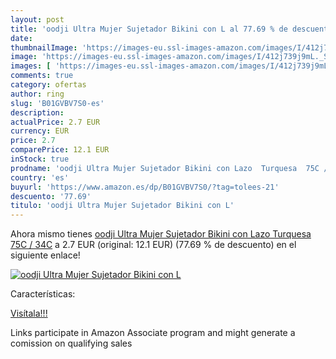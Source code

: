 ```yaml
---
layout: post
title: 'oodji Ultra Mujer Sujetador Bikini con L al 77.69 % de descuento'
date: 
thumbnailImage: 'https://images-eu.ssl-images-amazon.com/images/I/412j739j9mL._SL200_.jpg'
image: 'https://images-eu.ssl-images-amazon.com/images/I/412j739j9mL._SL200_.jpg'
images: [ 'https://images-eu.ssl-images-amazon.com/images/I/412j739j9mL._SL200_.jpg' ]
comments: true
category: ofertas
author: ring
slug: 'B01GVBV7S0-es'
description:
actualPrice: 2.7 EUR
currency: EUR
price: 2.7
comparePrice: 12.1 EUR
inStock: true
prodname: 'oodji Ultra Mujer Sujetador Bikini con Lazo  Turquesa  75C / 34C'
country: 'es'
buyurl: 'https://www.amazon.es/dp/B01GVBV7S0/?tag=tolees-21'
descuento: '77.69'
titulo: 'oodji Ultra Mujer Sujetador Bikini con L'
---
```


Ahora mismo tienes [oodji Ultra Mujer Sujetador Bikini con Lazo  Turquesa  75C / 34C](https://www.amazon.es/dp/B01GVBV7S0/?tag=tolees-21) a 2.7 EUR (original: 12.1 EUR) (77.69 %  de descuento) en el siguiente enlace!

[![oodji Ultra Mujer Sujetador Bikini con L](https://images-eu.ssl-images-amazon.com/images/I/412j739j9mL._SL200_.jpg)](https://www.amazon.es/dp/B01GVBV7S0/?tag=tolees-21)

Características:


[Visítala!!!](https://www.amazon.es/dp/B01GVBV7S0/?tag=tolees-21)

Links participate in Amazon Associate program and might generate a comission on qualifying sales

